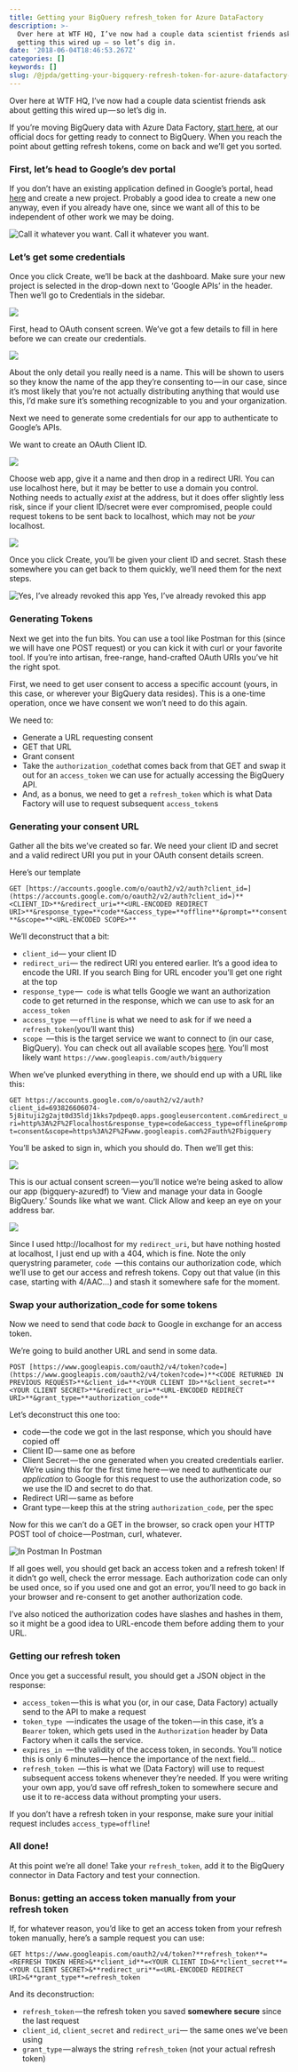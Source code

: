 ```yaml
---
title: Getting your BigQuery refresh_token for Azure DataFactory
description: >-
  Over here at WTF HQ, I’ve now had a couple data scientist friends ask about
  getting this wired up — so let’s dig in.
date: '2018-06-04T18:46:53.267Z'
categories: []
keywords: []
slug: /@jpda/getting-your-bigquery-refresh-token-for-azure-datafactory-f884ff815a59
---
```


Over here at WTF HQ, I’ve now had a couple data scientist friends ask about getting this wired up — so let’s dig in.

If you’re moving BigQuery data with Azure Data Factory, [start here](https://docs.microsoft.com/en-us/azure/data-factory/connector-google-bigquery), at our official docs for getting ready to connect to BigQuery. When you reach the point about getting refresh tokens, come on back and we’ll get you sorted.

### First, let’s head to Google’s dev portal

If you don’t have an existing application defined in Google’s portal, head [here](https://console.developers.google.com/projectcreate) and create a new project. Probably a good idea to create a new one anyway, even if you already have one, since we want all of this to be independent of other work we may be doing.

![Call it whatever you want.](img/1__AfjOcuB4y8DAr3Zl3Ca6Vw.png)
Call it whatever you want.

### Let’s get some credentials

Once you click Create, we’ll be back at the dashboard. Make sure your new project is selected in the drop-down next to ‘Google APIs’ in the header. Then we’ll go to Credentials in the sidebar.

![](img/1__laBaGvNpsQaVg5A__7ZGJng.png)

First, head to OAuth consent screen. We’ve got a few details to fill in here before we can create our credentials.

![](img/1__lhafqlaUU0368cMVygW6iA.png)

About the only detail you really need is a name. This will be shown to users so they know the name of the app they’re consenting to — in our case, since it’s most likely that you’re not actually distributing anything that would use this, I’d make sure it’s something recognizable to you and your organization.

Next we need to generate some credentials for our app to authenticate to Google’s APIs.

We want to create an OAuth Client ID.

![](img/1__rMOkqfCjlrIfHiVRKC727w.png)

Choose web app, give it a name and then drop in a redirect URI. You can use localhost here, but it may be better to use a domain you control. Nothing needs to actually _exist_ at the address, but it does offer slightly less risk, since if your client ID/secret were ever compromised, people could request tokens to be sent back to localhost, which may not be _your_ localhost.

![](img/1____djscIdWFd2DFMJnomlxEQ.png)

Once you click Create, you’ll be given your client ID and secret. Stash these somewhere you can get back to them quickly, we’ll need them for the next steps.

![Yes, I’ve already revoked this app](img/1__pzkmdSlCoVNSX____CFzG8Ew.png)
Yes, I’ve already revoked this app

### Generating Tokens

Next we get into the fun bits. You can use a tool like Postman for this (since we will have one POST request) or you can kick it with curl or your favorite tool. If you’re into artisan, free-range, hand-crafted OAuth URIs you’ve hit the right spot.

First, we need to get user consent to access a specific account (yours, in this case, or wherever your BigQuery data resides). This is a one-time operation, once we have consent we won’t need to do this again.

We need to:

*   Generate a URL requesting consent
*   GET that URL
*   Grant consent
*   Take the `authorization_code`that comes back from that GET and swap it out for an `access_token` we can use for actually accessing the BigQuery API.
*   And, as a bonus, we need to get a `refresh_token` which is what Data Factory will use to request subsequent `access_token`s

### Generating your consent URL

Gather all the bits we’ve created so far. We need your client ID and secret and a valid redirect URI you put in your OAuth consent details screen.

Here’s our template

`GET [https://accounts.google.com/o/oauth2/v2/auth?client_id=](https://accounts.google.com/o/oauth2/v2/auth?client_id=)**<CLIENT_ID>**&redirect_uri=**<URL-ENCODED REDIRECT URI>**&response_type=**code**&access_type=**offline**&prompt=**consent**&scope=**<URL-ENCODED SCOPE>**`

We’ll deconstruct that a bit:

*   `client_id`— your client ID
*   `redirect_uri`— the redirect URI you entered earlier. It’s a good idea to encode the URI. If you search Bing for URL encoder you’ll get one right at the top
*   `response_type` —` code` is what tells Google we want an authorization code to get returned in the response, which we can use to ask for an `access_token`
*   `access_type `— `offline` is what we need to ask for if we need a `refresh_token`(you’ll want this)
*   `scope `— this is the target service we want to connect to (in our case, BigQuery). You can check out all available scopes [here](https://developers.google.com/identity/protocols/googlescopes). You’ll most likely want `https://www.googleapis.com/auth/bigquery`

When we’ve plunked everything in there, we should end up with a URL like this:

`GET https://accounts.google.com/o/oauth2/v2/auth?client_id=693826606074-5j8ituji2g2ajt0d35ldj1kks7pdpeq0.apps.googleusercontent.com&redirect_uri=http%3A%2F%2Flocalhost&response_type=code&access_type=offline&prompt=consent&scope=https%3A%2F%2Fwww.googleapis.com%2Fauth%2Fbigquery`

You’ll be asked to sign in, which you should do. Then we’ll get this:

![](img/1__kKcIt6zkAK9hGN0fKcgisA.png)

This is our actual consent screen — you’ll notice we’re being asked to allow our app (bigquery-azuredf) to ‘View and manage your data in Google BigQuery.’ Sounds like what we want. Click Allow and keep an eye on your address bar.

![](img/1__tKQ__K35__SrKj4Fm5mygoxw.png)

Since I used http://localhost for my `redirect_uri`, but have nothing hosted at localhost, I just end up with a 404, which is fine. Note the only querystring parameter, `code `— this contains our authorization code, which we’ll use to get our access and refresh tokens. Copy out that value (in this case, starting with 4/AAC…) and stash it somewhere safe for the moment.

### Swap your authorization\_code for some tokens

Now we need to send that code _back_ to Google in exchange for an access token.

We’re going to build another URL and send in some data.

`POST [https://www.googleapis.com/oauth2/v4/token?code=](https://www.googleapis.com/oauth2/v4/token?code=)**<CODE RETURNED IN PREVIOUS REQUEST>**&client_id=**<YOUR CLIENT ID>**&client_secret=**<YOUR CLIENT SECRET>**&redirect_uri=**<URL-ENCODED REDIRECT URI>**&grant_type=**authorization_code**`

Let’s deconstruct this one too:

*   code — the code we got in the last response, which you should have copied off
*   Client ID — same one as before
*   Client Secret — the one generated when you created credentials earlier. We’re using this for the first time here — we need to authenticate our _application_ to Google for this request to use the authorization code, so we use the ID and secret to do that.
*   Redirect URI — same as before
*   Grant type — keep this at the string `authorization_code`, per the spec

Now for this we can’t do a GET in the browser, so crack open your HTTP POST tool of choice — Postman, curl, whatever.

![In Postman](img/1__s__Y2wFNoSS____OloKHVHZ__g.png)
In Postman

If all goes well, you should get back an access token and a refresh token! If it didn’t go well, check the error message. Each authorization code can only be used once, so if you used one and got an error, you’ll need to go back in your browser and re-consent to get another authorization code.

I’ve also noticed the authorization codes have slashes and hashes in them, so it might be a good idea to URL-encode them before adding them to your URL.

### Getting our refresh token

Once you get a successful result, you should get a JSON object in the response:

*   `access_token` — this is what you (or, in our case, Data Factory) actually send to the API to make a request
*   `token_type `— indicates the usage of the token — in this case, it’s a `Bearer` token, which gets used in the `Authorization` header by Data Factory when it calls the service.
*   `expires_in `— the validity of the access token, in seconds. You’ll notice this is only 6 minutes — hence the importance of the next field…
*   `refresh_token `— this is what we (Data Factory) will use to request subsequent access tokens whenever they’re needed. If you were writing your own app, you’d save off refresh\_token to somewhere secure and use it to re-access data without prompting your users.

If you don’t have a refresh token in your response, make sure your initial request includes `access_type=offline`!

### All done!

At this point we’re all done! Take your `refresh_token`, add it to the BigQuery connector in Data Factory and test your connection.

### Bonus: getting an access token manually from your refresh token

If, for whatever reason, you’d like to get an access token from your refresh token manually, here’s a sample request you can use:

`GET https://www.googleapis.com/oauth2/v4/token?**refresh_token**=<REFRESH TOKEN HERE>&**client_id**=<YOUR CLIENT ID>&**client_secret**=<YOUR CLIENT SECRET>&**redirect_uri**=<URL-ENCODED REDIRECT URI>&**grant_type**=refresh_token`

And its deconstruction:

*   `refresh_token` — the refresh token you saved **somewhere secure** since the last request
*   `client_id`, `client_secret` and `redirect_uri`— the same ones we’ve been using
*   `grant_type` — always the string `refresh_token` (not your actual refresh token)